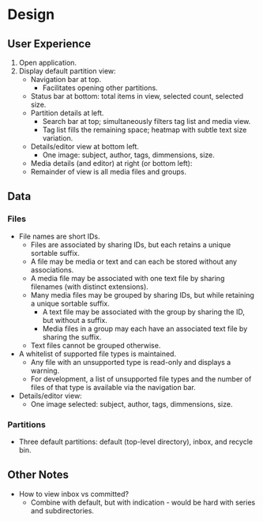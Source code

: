 # Design

## User Experience
1. Open application.
2. Display default partition view:
    * Navigation bar at top.
        * Facilitates opening other partitions.
    * Status bar at bottom: total items in view, selected count, selected size.
    * Partition details at left.
        * Search bar at top; simultaneously filters tag list and media view.
        * Tag list fills the remaining space; heatmap with subtle text size variation.
    * Details/editor view at bottom left.
        * One image: subject, author, tags, dimmensions, size.
    * Media details (and editor) at right (or bottom left): 
    * Remainder of view is all media files and groups.

## Data

### Files
* File names are short IDs.
    * Files are associated by sharing IDs, but each retains a unique sortable suffix.
    * A file may be media or text and can each be stored without any associations.
    * A media file may be associated with one text file by sharing filenames (with distinct extensions).
    * Many media files may be grouped by sharing IDs, but while retaining a unique sortable suffix.
        * A text file may be associated with the group by sharing the ID, but without a suffix.
        * Media files in a group may each have an associated text file by sharing the suffix.
    * Text files cannot be grouped otherwise.
* A whitelist of supported file types is maintained.
    * Any file with an unsupported type is read-only and displays a warning.
    * For development, a list of unsupported file types and the number of files of that type is available via the navigation bar.
* Details/editor view:
    * One image selected: subject, author, tags, dimmensions, size.

### Partitions
* Three default partitions: default (top-level directory), inbox, and recycle bin.

## Other Notes
* How to view inbox vs committed?
    * Combine with default, but with indication - would be hard with series and subdirectories.